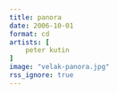 ```yaml
---
title: panora
date: 2006-10-01
format: cd
artists: [
    peter kutin
]
image: "velak-panora.jpg"
rss_ignore: true
---
```

